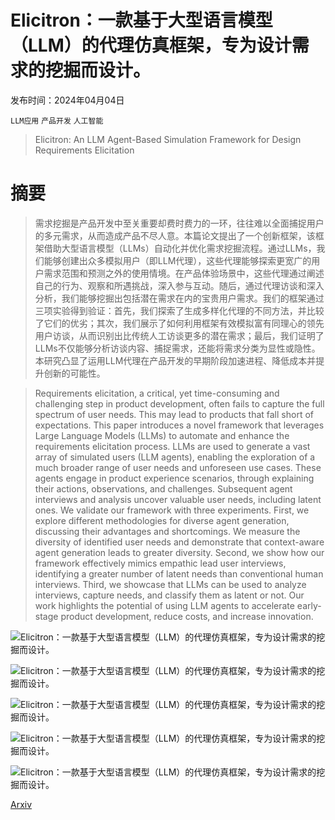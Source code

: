 # Elicitron：一款基于大型语言模型（LLM）的代理仿真框架，专为设计需求的挖掘而设计。

发布时间：2024年04月04日

`LLM应用` `产品开发` `人工智能`

> Elicitron: An LLM Agent-Based Simulation Framework for Design Requirements Elicitation

# 摘要

> 需求挖掘是产品开发中至关重要却费时费力的一环，往往难以全面捕捉用户的多元需求，从而造成产品不尽人意。本篇论文提出了一个创新框架，该框架借助大型语言模型（LLMs）自动化并优化需求挖掘流程。通过LLMs，我们能够创建出众多模拟用户（即LLM代理），这些代理能够探索更宽广的用户需求范围和预测之外的使用情境。在产品体验场景中，这些代理通过阐述自己的行为、观察和所遇挑战，深入参与互动。随后，通过代理访谈和深入分析，我们能够挖掘出包括潜在需求在内的宝贵用户需求。我们的框架通过三项实验得到验证：首先，我们探索了生成多样化代理的不同方法，并比较了它们的优劣；其次，我们展示了如何利用框架有效模拟富有同理心的领先用户访谈，从而识别出比传统人工访谈更多的潜在需求；最后，我们证明了LLMs不仅能够分析访谈内容、捕捉需求，还能将需求分类为显性或隐性。本研究凸显了运用LLM代理在产品开发的早期阶段加速进程、降低成本并提升创新的可能性。

> Requirements elicitation, a critical, yet time-consuming and challenging step in product development, often fails to capture the full spectrum of user needs. This may lead to products that fall short of expectations. This paper introduces a novel framework that leverages Large Language Models (LLMs) to automate and enhance the requirements elicitation process. LLMs are used to generate a vast array of simulated users (LLM agents), enabling the exploration of a much broader range of user needs and unforeseen use cases. These agents engage in product experience scenarios, through explaining their actions, observations, and challenges. Subsequent agent interviews and analysis uncover valuable user needs, including latent ones. We validate our framework with three experiments. First, we explore different methodologies for diverse agent generation, discussing their advantages and shortcomings. We measure the diversity of identified user needs and demonstrate that context-aware agent generation leads to greater diversity. Second, we show how our framework effectively mimics empathic lead user interviews, identifying a greater number of latent needs than conventional human interviews. Third, we showcase that LLMs can be used to analyze interviews, capture needs, and classify them as latent or not. Our work highlights the potential of using LLM agents to accelerate early-stage product development, reduce costs, and increase innovation.

![Elicitron：一款基于大型语言模型（LLM）的代理仿真框架，专为设计需求的挖掘而设计。](../../..//opt/data/Projects/HuggingArxiv/paper_images/2404.16045/Elicitron.png)

![Elicitron：一款基于大型语言模型（LLM）的代理仿真框架，专为设计需求的挖掘而设计。](../../..//opt/data/Projects/HuggingArxiv/paper_images/2404.16045/Exp2.png)

![Elicitron：一款基于大型语言模型（LLM）的代理仿真框架，专为设计需求的挖掘而设计。](../../..//opt/data/Projects/HuggingArxiv/paper_images/2404.16045/confusion_matrix_latent_needs_zero_shot.png)

![Elicitron：一款基于大型语言模型（LLM）的代理仿真框架，专为设计需求的挖掘而设计。](../../..//opt/data/Projects/HuggingArxiv/paper_images/2404.16045/confusion_matrix_latent_needs_with_criteria.png)

![Elicitron：一款基于大型语言模型（LLM）的代理仿真框架，专为设计需求的挖掘而设计。](../../..//opt/data/Projects/HuggingArxiv/paper_images/2404.16045/confusion_matrix_latent_needs_with_CoT.png)

[Arxiv](https://arxiv.org/abs/2404.16045)